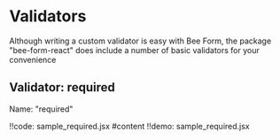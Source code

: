 # Validators

Although writing a custom validator is easy with Bee Form, the package "bee-form-react" does include a number of basic validators for your convenience

## Validator: required

Name: "required"

!!code: sample_required.jsx #content
!!demo: sample_required.jsx
